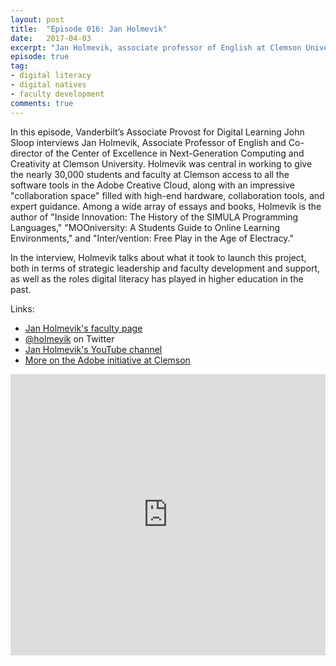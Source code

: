 ```yaml
---
layout: post
title:  "Episode 016: Jan Holmevik"
date:   2017-04-03
excerpt: "Jan Holmevik, associate professor of English at Clemson University, discusses Clemson's roll out of Adobe Creative Cloud to all its faculty and students."
episode: true
tag:
- digital literacy
- digital natives
- faculty development
comments: true
---
```


In this episode, Vanderbilt’s Associate Provost for Digital Learning John Sloop interviews Jan Holmevik, Associate Professor of English and Co-director of the Center of Excellence in Next-Generation Computing and Creativity at  Clemson University. Holmevik was central in working to give the nearly 30,000 students and faculty at Clemson access to all the software tools in the Adobe Creative Cloud, along with an impressive "collaboration space" filled with high-end hardware, collaboration tools, and expert guidance. Among a wide array of essays and books, Holmevik is the author of "Inside Innovation: The History of the SIMULA Programming Languages," "MOOniversity: A Students Guide to Online Learning Environments," and "Inter/vention: Free Play in the Age of Electracy."

In the interview, Holmevik talks about what it took to launch this project, both in terms of strategic leadership and faculty development and support, as well as the roles digital literacy has played in higher education in the past. 



Links:

* [Jan Holmevik's faculty page](http://www.clemson.edu/caah/departments/english/faculty-and-staff/facultyBio.html?id=280)
* [@holmevik](http://twitter.com/holmevik) on Twitter
* [Jan Holmevik's YouTube channel](https://www.youtube.com/user/holmevik)
* [More on the Adobe initiative at Clemson](https://campustechnology.com/articles/2016/04/26/scaling-up-digital-literacy.aspx)

<iframe width="100%" height="450" scrolling="no" frameborder="no" src="https://w.soundcloud.com/player/?url=https%3A//api.soundcloud.com/tracks/315269684&amp;auto_play=false&amp;hide_related=false&amp;show_comments=true&amp;show_user=true&amp;show_reposts=false&amp;visual=true"></iframe>


